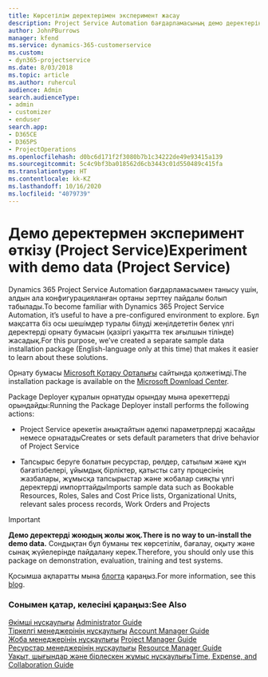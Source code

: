 ```yaml
---
title: Көрсетілім деректерімен эксперимент жасау
description: Project Service Automation бағдарламасының демо деректерін жүктеп алу және пайдалану әдісі
author: JohnPBurrows
manager: kfend
ms.service: dynamics-365-customerservice
ms.custom:
- dyn365-projectservice
ms.date: 8/03/2018
ms.topic: article
ms.author: ruhercul
audience: Admin
search.audienceType:
- admin
- customizer
- enduser
search.app:
- D365CE
- D365PS
- ProjectOperations
ms.openlocfilehash: d0bc6d171f2f3080b7b1c34222de49e93415a139
ms.sourcegitcommit: 5c4c9bf3ba018562d6cb3443c01d550489c415fa
ms.translationtype: HT
ms.contentlocale: kk-KZ
ms.lasthandoff: 10/16/2020
ms.locfileid: "4079739"
---
```

# <a name="experiment-with-demo-data-project-service"></a><span data-ttu-id="f27ff-103">Демо деректермен эксперимент өткізу (Project Service)</span><span class="sxs-lookup"><span data-stu-id="f27ff-103">Experiment with demo data (Project Service)</span></span>

<span data-ttu-id="f27ff-104">Dynamics 365 Project Service Automation бағдарламасымен танысу үшін, алдын ала конфигурацияланған ортаны зерттеу пайдалы болып табылады.</span><span class="sxs-lookup"><span data-stu-id="f27ff-104">To become familiar with Dynamics 365 Project Service Automation, it’s useful to have a pre-configured environment to explore.</span></span> <span data-ttu-id="f27ff-105">Бұл мақсатта біз осы шешімдер туралы білуді жеңілдететін бөлек үлгі деректерді орнату бумасын (қазіргі уақытта тек ағылшын тілінде) жасадық.</span><span class="sxs-lookup"><span data-stu-id="f27ff-105">For this purpose, we’ve created a separate sample data installation package (English-language only at this time) that makes it easier to learn about these solutions.</span></span> 

<span data-ttu-id="f27ff-106">Орнату бумасы [Microsoft Қотару Орталығы](https://go.microsoft.com/fwlink/?linkid=859966) сайтында қолжетімді.</span><span class="sxs-lookup"><span data-stu-id="f27ff-106">The installation package is available on the [Microsoft Download Center](https://go.microsoft.com/fwlink/?linkid=859966).</span></span>  

<span data-ttu-id="f27ff-107">Package Deployer құралын орнатуды орындау мына әрекеттерді орындайды:</span><span class="sxs-lookup"><span data-stu-id="f27ff-107">Running the Package Deployer install performs the following actions:</span></span> 
  
-   <span data-ttu-id="f27ff-108">Project Service әрекетін анықтайтын әдепкі параметрлерді жасайды немесе орнатады</span><span class="sxs-lookup"><span data-stu-id="f27ff-108">Creates or sets default parameters that drive behavior of Project Service</span></span>  
  
-   <span data-ttu-id="f27ff-109">Тапсырыс беруге болатын ресурстар, рөлдер, сатылым және құн бағатізбелері, ұйымдық бірліктер, қатысты сату процесінің жазбалары, жұмысқа тапсырыстар және жобалар сияқты үлгі деректерді импорттайды</span><span class="sxs-lookup"><span data-stu-id="f27ff-109">Imports sample data such as Bookable Resources, Roles, Sales and Cost Price lists, Organizational Units, relevant sales process records, Work Orders and Projects</span></span>    
  
> [!IMPORTANT]
> <span data-ttu-id="f27ff-110">**Демо деректерді жоюдың жолы жоқ.**</span><span class="sxs-lookup"><span data-stu-id="f27ff-110">**There is no way to un-install the demo data.**</span></span> <span data-ttu-id="f27ff-111">Сондықтан бұл буманы тек көрсетілім, бағалау, оқыту және сынақ жүйелерінде пайдалану керек.</span><span class="sxs-lookup"><span data-stu-id="f27ff-111">Therefore, you should only use this package on demonstration, evaluation, training and test systems.</span></span>

<span data-ttu-id="f27ff-112">Қосымша ақпаратты мына [блогта](https://blogs.msdn.microsoft.com/crm/2017/10/24/microsoft-dynamics-365-for-field-service-and-project-service-automation-sample-data) қараңыз.</span><span class="sxs-lookup"><span data-stu-id="f27ff-112">For more information, see this [blog](https://blogs.msdn.microsoft.com/crm/2017/10/24/microsoft-dynamics-365-for-field-service-and-project-service-automation-sample-data).</span></span>





  
### <a name="see-also"></a><span data-ttu-id="f27ff-113">Сонымен қатар, келесіні қараңыз:</span><span class="sxs-lookup"><span data-stu-id="f27ff-113">See Also</span></span>  
 <span data-ttu-id="f27ff-114">[Әкімші нұсқаулығы](../psa/admin-guide.md) </span><span class="sxs-lookup"><span data-stu-id="f27ff-114">[Administrator Guide](../psa/admin-guide.md) </span></span>  
 <span data-ttu-id="f27ff-115">[Тіркелгі менеджерінің нұсқаулығы](../psa/account-manager-guide.md) </span><span class="sxs-lookup"><span data-stu-id="f27ff-115">[Account Manager Guide](../psa/account-manager-guide.md) </span></span>  
 <span data-ttu-id="f27ff-116">[Жоба менеджерінің нұсқаулығы](../psa/project-manager-guide.md) </span><span class="sxs-lookup"><span data-stu-id="f27ff-116">[Project Manager Guide](../psa/project-manager-guide.md) </span></span>  
 <span data-ttu-id="f27ff-117">[Ресурстар менеджерінің нұсқаулығы](../psa/resource-manager-guide.md) </span><span class="sxs-lookup"><span data-stu-id="f27ff-117">[Resource Manager Guide](../psa/resource-manager-guide.md) </span></span>  
 [<span data-ttu-id="f27ff-118">Уақыт, шығындар және бірлескен жұмыс нұсқаулығы</span><span class="sxs-lookup"><span data-stu-id="f27ff-118">Time, Expense, and Collaboration Guide</span></span>](../psa/time-expense-collaboration-guide.md)
